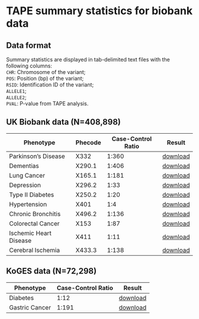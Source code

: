 
# TAPE summary statistics for biobank data  

## Data format  
Summary statistics are displayed in tab-delimited text files with the following columns:  
`CHR`: Chromosome of the variant;  
`POS`: Position (bp) of the variant;  
`RSID`: Identification ID of the variant;  
`ALLELE1`;  
`ALLELE2`;  
`PVAL`: P-value from TAPE analysis.  


## UK Biobank data (N=408,898)  

| Phenotype                     | Phecode       | Case-Control Ratio | Result   |
|-------------------------------|---------------|----------|----------|
|     Parkinson’s Disease     |     X332      |  1:360 |  [download](https://storage.googleapis.com/leelabsg/tape-results/X332_pval.txt) |
|     Dementias                 |     X290.1    | 1:406 | [download](https://storage.googleapis.com/leelabsg/tape-results/X290.1_pval.txt) |
|     Lung Cancer               |     X165.1    | 1:181 |  [download](https://storage.googleapis.com/leelabsg/tape-results/X165.1_pval.txt) |
|     Depression                |     X296.2    | 1:33 | [download](https://storage.googleapis.com/leelabsg/tape-results/X296.2_pval.txt) |
|     Type II Diabetes          |     X250.2    | 1:20 | [download](https://storage.googleapis.com/leelabsg/tape-results/X250.2_pval.txt) |
|     Hypertension              |     X401      | 1:4 | [download](https://storage.googleapis.com/leelabsg/tape-results/X401_pval.txt) |
|     Chronic Bronchitis        |     X496.2    | 1:136 | [download](https://storage.googleapis.com/leelabsg/tape-results/X496.2_pval.txt) |
|     Colorectal Cancer         |     X153      | 1:87 | [download](https://storage.googleapis.com/leelabsg/tape-results/X153_pval.txt) |
|     Ischemic Heart Disease    |     X411      | 1:11 | [download](https://storage.googleapis.com/leelabsg/tape-results/X411_pval.txt) |
|     Cerebral Ischemia         |     X433.3    | 1:138 | [download](https://storage.googleapis.com/leelabsg/tape-results/X433.3_pval.txt) |

## KoGES data (N=72,298)  

| Phenotype                     | Case-Control Ratio | Result   |
|-------------------------------|----------|----------|
|     Diabetes     |     1:12 |  [download](https://storage.googleapis.com/leelabsg/tape-results/KOGES_Diabetes_pval.txt) |
|     Gastric Cancer                 |     1:191 | [download](https://storage.googleapis.com/leelabsg/tape-results/KOGES_GCA_pval.txt) |

